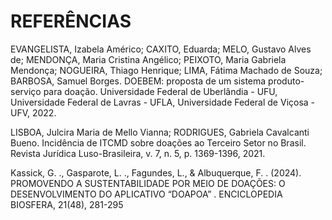 # REFERÊNCIAS

EVANGELISTA, Izabela Américo; CAXITO, Eduarda; MELO, Gustavo Alves de; MENDONÇA, Maria Cristina Angélico; PEIXOTO, Maria Gabriela Mendonça; NOGUEIRA, Thiago Henrique; LIMA, Fátima Machado de Souza; BARBOSA, Samuel Borges. DOEBEM: proposta de um sistema produto-serviço para doação. Universidade Federal de Uberlândia - UFU, Universidade Federal de Lavras - UFLA, Universidade Federal de Viçosa - UFV, 2022.

LISBOA, Julcira Maria de Mello Vianna; RODRIGUES, Gabriela Cavalcanti Bueno. Incidência de ITCMD sobre doações ao Terceiro Setor no Brasil. Revista Jurídica Luso-Brasileira, v. 7, n. 5, p. 1369-1396, 2021.

Kassick, G. ., Gasparote, L. ., Fagundes, L., & Albuquerque, F. . (2024). PROMOVENDO A SUSTENTABILIDADE POR MEIO DE DOAÇÕES: O DESENVOLVIMENTO DO APLICATIVO “DOAPOA” . ENCICLOPEDIA BIOSFERA, 21(48), 281-295
